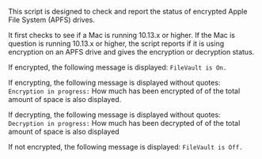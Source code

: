 This script is designed to check and report the status of encrypted Apple File System (APFS) drives.

It first checks to see if a Mac is running 10.13.x or higher. If the Mac is question is running 10.13.x or higher, the script reports if it is using encryption on an APFS drive  and gives the encryption or decryption status.

If encrypted, the following message is displayed: `FileVault is On.`

If encrypting, the following message is displayed without quotes: `Encryption in progress:` 
How much has been encrypted of of the total amount of space is also displayed.

If decrypting, the following message is displayed without quotes: `Decryption in progress:` How much has been decrypted of of the total amount of space is also displayed

If not encrypted, the following message is displayed:  `FileVault is Off.`